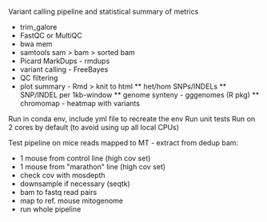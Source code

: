 
Variant calling pipeline and statistical summary of metrics

* trim_galore
* FastQC or MultiQC
* bwa mem
* samtools sam > bam > sorted bam
* Picard MarkDups - rmdups
* variant calling - FreeBayes
* QC filtering
* plot summary - Rmd > knit to html
** het/hom SNPs/INDELs
** SNP/INDEL per 1kb-window
** genome synteny - gggenomes (R pkg)
** chromomap - heatmap with variants

Run in conda env, include yml file to recreate the env
Run unit tests
Run on 2 cores by default (to avoid using up all local CPUs)

Test pipeline on mice reads mapped to MT - extract from dedup bam:
* 1 mouse from control line (high cov set)
* 1 mouse from "marathon" line (high cov set)
* check cov with mosdepth
* downsample if necessary (seqtk)
* bam to fastq read pairs
* map to ref. mouse mitogenome
* run whole pipeline
